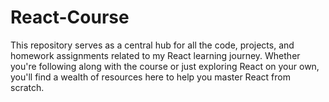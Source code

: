 # React-Course
This repository serves as a central hub for all the code, projects, and homework assignments related to my React learning journey. Whether you're following along with the course or just exploring React on your own, you'll find a wealth of resources here to help you master React from scratch.
